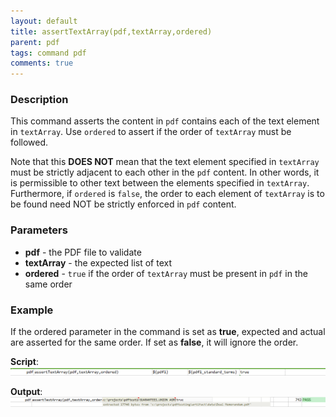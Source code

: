 ```yaml
---
layout: default
title: assertTextArray(pdf,textArray,ordered)
parent: pdf
tags: command pdf
comments: true
---
```



### Description
This command asserts the content in `pdf` contains each of the text element in `textArray`.  Use `ordered` to assert 
if the order of `textArray` must be followed.

Note that this **DOES NOT** mean that the text element specified in `textArray` must be strictly adjacent to each other
in the `pdf` content. In other words, it is permissible to other text between the elements specified in `textArray`.
Furthermore, if `ordered` is `false`, the order to each element of `textArray` is to be found need NOT be strictly 
enforced in `pdf` content.


### Parameters
- **pdf** \- the PDF file to validate
- **textArray** \- the expected list of text
- **ordered** \- `true` if the order of `textArray` must be present in `pdf` in the same order


### Example
If the ordered parameter in the command is set as **true**, expected and actual are asserted for the same order. 
If set as **false**, it will ignore the order.

**Script**:<br/>
![script](image/assertTextArray_01.png)

**Output**:<br/>
![output](image/assertTextArray_02.png)


